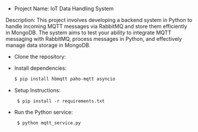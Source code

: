 
- Project Name: IoT Data Handling System

Description:
    This project involves developing a backend system in Python to handle incoming MQTT messages via RabbitMQ and store them efficiently in MongoDB. The system aims to test your ability to     integrate MQTT messaging with RabbitMQ, process messages in Python, and effectively manage data storage in MongoDB.

- Clone the repository:

- Install dependencies:
    
    ```bash
    $ pip install hbmqtt paho-mqtt asyncio
    ```

- Setup Instructions:
  ```
   $ pip install -r requirements.txt
  ```

- Run the Python service:
  ```
   $ python mqtt_service.py
  ```

